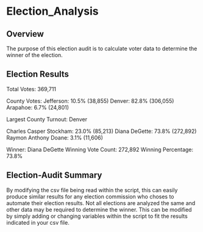 # Election_Analysis

## Overview
The purpose of this election audit is to calculate voter data to determine the winner of the election.

## Election Results
Total Votes: 369,711

County Votes:
Jefferson: 10.5% (38,855)
Denver: 82.8% (306,055)
Arapahoe: 6.7% (24,801)

Largest County Turnout: Denver

Charles Casper Stockham: 23.0% (85,213)
Diana DeGette: 73.8% (272,892)
Raymon Anthony Doane: 3.1% (11,606)

Winner: Diana DeGette
Winning Vote Count: 272,892
Winning Percentage: 73.8%

## Election-Audit Summary
By modifying the csv file being read within the script, this can easily produce similar results for any election commission who choses to automate their election results. Not all elections are analyzed the same and other data may be required to determine the winner. This can be modified by simply adding or changing variables within the script to fit the results indicated in your csv file.
